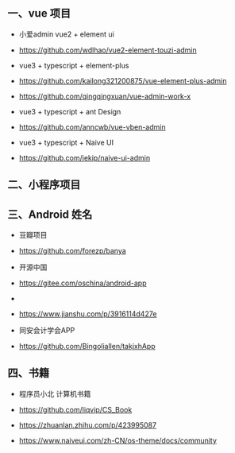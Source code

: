 
## 一、vue 项目

- 小爱admin vue2 + element ui
- https://github.com/wdlhao/vue2-element-touzi-admin

- vue3 + typescript + element-plus
- https://github.com/kailong321200875/vue-element-plus-admin
- https://github.com/qingqingxuan/vue-admin-work-x

- vue3 + typescript + ant Design
-  https://github.com/anncwb/vue-vben-admin

- vue3 + typescript + Naive UI
-  https://github.com/jekip/naive-ui-admin

## 二、小程序项目

## 三、Android 姓名
- 豆瓣项目
- https://github.com/forezp/banya

- 开源中国
- https://gitee.com/oschina/android-app

- 
- https://www.jianshu.com/p/3916114d427e

- 同安会计学会APP
- https://github.com/Bingoliallen/takjxhApp

## 四、书籍
- 程序员小北 计算机书籍
- https://github.com/liqvip/CS_Book

- https://zhuanlan.zhihu.com/p/423995087

- https://www.naiveui.com/zh-CN/os-theme/docs/community
